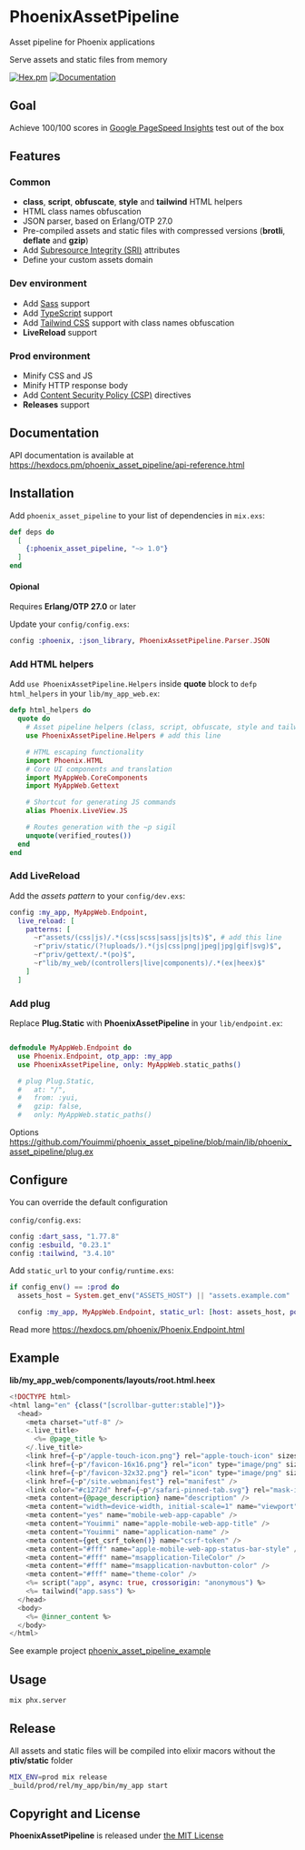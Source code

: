 # PhoenixAssetPipeline

Asset pipeline for Phoenix applications

Serve assets and static files from memory

[![Hex.pm](https://img.shields.io/hexpm/v/phoenix_asset_pipeline.svg)](https://hex.pm/packages/phoenix_asset_pipeline) [![Documentation](https://img.shields.io/badge/documentation-gray)](https://hexdocs.pm/phoenix_asset_pipeline/api-reference.html)

## Goal

Achieve 100/100 scores in [Google PageSpeed ​​Insights](https://pagespeed.web.dev) test out of the box

## Features

### Common

- **class**, **script**, **obfuscate**, **style** and **tailwind** HTML helpers
- HTML class names obfuscation
- JSON parser, based on Erlang/OTP 27.0
- Pre-compiled assets and static files with compressed versions (**brotli**, **deflate** and **gzip**)
- Add [Subresource Integrity (SRI)](https://developer.mozilla.org/en-US/docs/Web/Security/Subresource_Integrity) attributes
- Define your custom assets domain

### Dev environment

- Add [Sass](https://sass-lang.com) support
- Add [TypeScript](https://www.typescriptlang.org) support
- Add [Tailwind CSS](https://tailwindcss.com) support with class names obfuscation
- **LiveReload** support

### Prod environment

- Minify CSS and JS
- Minify HTTP response body
- Add [Content Security Policy (CSP)](https://developer.mozilla.org/en-US/docs/Web/HTTP/CSP) directives
- **Releases** support

## Documentation

API documentation is available at https://hexdocs.pm/phoenix_asset_pipeline/api-reference.html

## Installation

Add `phoenix_asset_pipeline` to your list of dependencies in `mix.exs`:

```elixir
def deps do
  [
    {:phoenix_asset_pipeline, "~> 1.0"}
  ]
end
```

#### Opional

Requires **Erlang/OTP 27.0** or later

Update your `config/config.exs`:

```elixir
config :phoenix, :json_library, PhoenixAssetPipeline.Parser.JSON
```

### Add HTML helpers

Add `use PhoenixAssetPipeline.Helpers` inside **quote** block to `defp html_helpers` in your `lib/my_app_web.ex`:

```elixir
defp html_helpers do
  quote do
    # Asset pipeline helpers (class, script, obfuscate, style and tailwind)
    use PhoenixAssetPipeline.Helpers # add this line

    # HTML escaping functionality
    import Phoenix.HTML
    # Core UI components and translation
    import MyAppWeb.CoreComponents
    import MyAppWeb.Gettext

    # Shortcut for generating JS commands
    alias Phoenix.LiveView.JS

    # Routes generation with the ~p sigil
    unquote(verified_routes())
  end
end
```

### Add LiveReload

Add the *assets pattern* to your `config/dev.exs`:

```elixir
config :my_app, MyAppWeb.Endpoint,
  live_reload: [
    patterns: [
      ~r"assets/(css|js)/.*(css|scss|sass|js|ts)$", # add this line
      ~r"priv/static/(?!uploads/).*(js|css|png|jpeg|jpg|gif|svg)$",
      ~r"priv/gettext/.*(po)$",
      ~r"lib/my_web/(controllers|live|components)/.*(ex|heex)$"
    ]
  ]
```

### Add plug

Replace **Plug.Static** with **PhoenixAssetPipeline** in your `lib/endpoint.ex`:

```elixir

defmodule MyAppWeb.Endpoint do
  use Phoenix.Endpoint, otp_app: :my_app
  use PhoenixAssetPipeline, only: MyAppWeb.static_paths()

  # plug Plug.Static,
  #   at: "/",
  #   from: :yui,
  #   gzip: false,
  #   only: MyAppWeb.static_paths()
```

Options https://github.com/Youimmi/phoenix_asset_pipeline/blob/main/lib/phoenix_asset_pipeline/plug.ex

## Configure

You can override the default configuration

`config/config.exs`:

```elixir
config :dart_sass, "1.77.8"
config :esbuild, "0.23.1"
config :tailwind, "3.4.10"
```

Add `static_url` to your `config/runtime.exs`:

```elixir
if config_env() == :prod do
  assets_host = System.get_env("ASSETS_HOST") || "assets.example.com"

  config :my_app, MyAppWeb.Endpoint, static_url: [host: assets_host, port: 443, scheme: "https"]
```

Read more https://hexdocs.pm/phoenix/Phoenix.Endpoint.html

## Example

**lib/my_app_web/components/layouts/root.html.heex**
```elixir
<!DOCTYPE html>
<html lang="en" {class("[scrollbar-gutter:stable]")}>
  <head>
    <meta charset="utf-8" />
    <.live_title>
      <%= @page_title %>
    </.live_title>
    <link href={~p"/apple-touch-icon.png"} rel="apple-touch-icon" sizes="180x180" />
    <link href={~p"/favicon-16x16.png"} rel="icon" type="image/png" sizes="16x16" />
    <link href={~p"/favicon-32x32.png"} rel="icon" type="image/png" sizes="32x32" />
    <link href={~p"/site.webmanifest"} rel="manifest" />
    <link color="#c1272d" href={~p"/safari-pinned-tab.svg"} rel="mask-icon" />
    <meta content={@page_description} name="description" />
    <meta content="width=device-width, initial-scale=1" name="viewport" />
    <meta content="yes" name="mobile-web-app-capable" />
    <meta content="Youimmi" name="apple-mobile-web-app-title" />
    <meta content="Youimmi" name="application-name" />
    <meta content={get_csrf_token()} name="csrf-token" />
    <meta content="#fff" name="apple-mobile-web-app-status-bar-style" />
    <meta content="#fff" name="msapplication-TileColor" />
    <meta content="#fff" name="msapplication-navbutton-color" />
    <meta content="#fff" name="theme-color" />
    <%= script("app", async: true, crossorigin: "anonymous") %>
    <%= tailwind("app.sass") %>
  </head>
  <body>
    <%= @inner_content %>
  </body>
</html>
```

See example project [phoenix_asset_pipeline_example](https://github.com/Youimmi/phoenix_asset_pipeline_example)

## Usage

```sh
mix phx.server
```

## Release

All assets and static files will be compiled into elixir macors without the **ptiv/static** folder

```sh
MIX_ENV=prod mix release
_build/prod/rel/my_app/bin/my_app start
```

## Copyright and License

**PhoenixAssetPipeline** is released under [the MIT License](./LICENSE)
